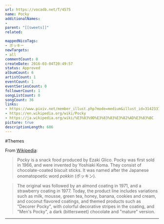 ```yaml
---
url: https://vocadb.net/T/4575
name: Pocky
additionalNames: 
- 
parent: "[[sweets]]"
related:

mappedNicoTags:
- ポッキー
newTargets:
- all
commentCount: 0
createDate: 2016-03-04T20:49:57
status: Approved
albumCount: 6
artistCount: 1
eventCount: 1
eventSeriesCount: 0
followerCount: 1
songListCount: 0
songCount: 36
links: 
- https://www.pixiv.net/member_illust.php?mode=medium&illust_id=31423372
- https://en.wikipedia.org/wiki/Pocky
- https://ja.wikipedia.org/wiki/%E3%83%9D%E3%83%83%E3%82%AD%E3%83%BC
picture: true
descriptionLength: 686
---
```


#Themes

From [Wikipedia](https://en.wikipedia.org/wiki/Pocky):

>Pocky is a snack food produced by Ezaki Glico. Pocky was first sold in 1966, and were invented by Yoshiaki Koma. They consist of chocolate-coated biscuit sticks. It was named after the Japanese onomatopoetic word *pokkin* (ポッキン).

>The original was followed by an almond coating in 1971, and a strawberry coating in 1977. Today, the product line includes variations such as milk, mousse, green tea, honey, banana, cookies and cream, and coconut flavored coatings, and themed products such as "Decorer Pocky", with colorful decorative stripes in the coating, and "Men's Pocky", a dark (bittersweet) chocolate and "mature" version.

---

